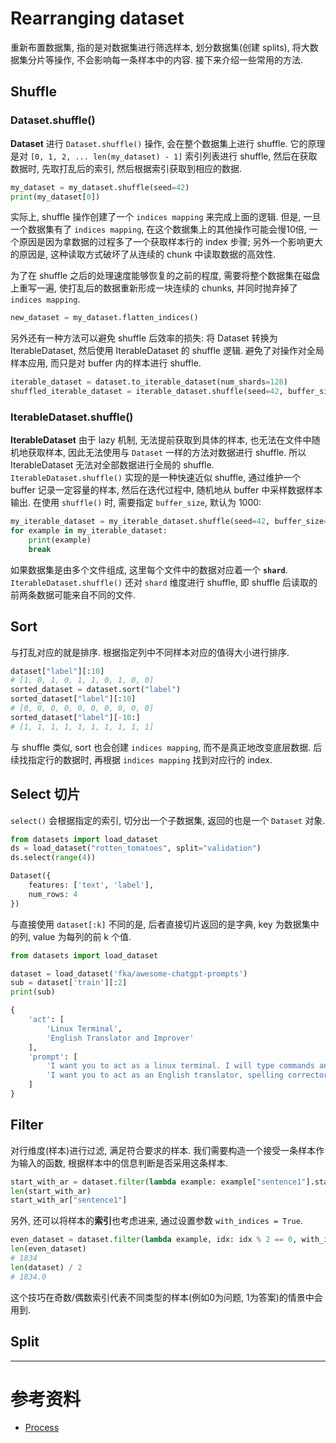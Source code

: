 # Rearranging dataset

重新布置数据集, 指的是对数据集进行筛选样本, 划分数据集(创建 splits), 将大数据集分片等操作, 不会影响每一条样本中的内容. 接下来介绍一些常用的方法.

## Shuffle

### Dataset.shuffle()

**Dataset** 进行 `Dataset.shuffle()` 操作, 会在整个数据集上进行 shuffle. 它的原理是对 `[0, 1, 2, ... len(my_dataset) - 1]` 索引列表进行 shuffle, 然后在获取数据时, 先取打乱后的索引, 然后根据索引获取到相应的数据.

```python
my_dataset = my_dataset.shuffle(seed=42)
print(my_dataset[0])
```

实际上, shuffle 操作创建了一个 `indices mapping` 来完成上面的逻辑. 但是, 一旦一个数据集有了 `indices mapping`, 在这个数据集上的其他操作可能会慢10倍, 一个原因是因为拿数据的过程多了一个获取样本行的 index 步骤; 另外一个影响更大的原因是, 这种读取方式破坏了从连续的 chunk 中读取数据的高效性.

为了在 shuffle 之后的处理速度能够恢复的之前的程度, 需要将整个数据集在磁盘上重写一遍, 使打乱后的数据重新形成一块连续的 chunks, 并同时抛弃掉了 `indices mapping`.

```python
new_dataset = my_dataset.flatten_indices()
```

另外还有一种方法可以避免 shuffle 后效率的损失: 将 Dataset 转换为 IterableDataset, 然后使用 IterableDataset 的 shuffle 逻辑. 避免了对操作对全局样本应用, 而只是对 buffer 内的样本进行 shuffle.

```python
iterable_dataset = dataset.to_iterable_dataset(num_shards=128)
shuffled_iterable_dataset = iterable_dataset.shuffle(seed=42, buffer_size=1000)
```

### IterableDataset.shuffle()

**IterableDataset** 由于 lazy 机制, 无法提前获取到具体的样本, 也无法在文件中随机地获取样本, 因此无法使用与 `Dataset` 一样的方法对数据进行 shuffle. 所以 IterableDataset 无法对全部数据进行全局的 shuffle. `IterableDataset.shuffle()` 实现的是一种快速近似 shuffle, 通过维护一个 buffer 记录一定容量的样本, 然后在迭代过程中, 随机地从 buffer 中采样数据样本输出. 在使用 `shuffle()` 时, 需要指定 `buffer_size`, 默认为 1000:

```python
my_iterable_dataset = my_iterable_dataset.shuffle(seed=42, buffer_size=100)
for example in my_iterable_dataset:
    print(example)
    break
```

如果数据集是由多个文件组成, 这里每个文件中的数据对应着一个 **`shard`**. `IterableDataset.shuffle()` 还对 `shard` 维度进行 shuffle, 即 shuffle 后读取的前两条数据可能来自不同的文件.

## Sort

与打乱对应的就是排序. 根据指定列中不同样本对应的值得大小进行排序.

```python
dataset["label"][:10]
# [1, 0, 1, 0, 1, 1, 0, 1, 0, 0]
sorted_dataset = dataset.sort("label")
sorted_dataset["label"][:10]
# [0, 0, 0, 0, 0, 0, 0, 0, 0, 0]
sorted_dataset["label"][-10:]
# [1, 1, 1, 1, 1, 1, 1, 1, 1, 1]
```

与 shuffle 类似, sort 也会创建 `indices mapping`, 而不是真正地改变底层数据. 后续找指定行的数据时, 再根据 `indices mapping` 找到对应行的 index.

## Select 切片

`select()` 会根据指定的索引, 切分出一个子数据集, 返回的也是一个 `Dataset` 对象.

```python
from datasets import load_dataset
ds = load_dataset("rotten_tomatoes", split="validation")
ds.select(range(4))
```

```python
Dataset({
    features: ['text', 'label'],
    num_rows: 4
})
```

与直接使用 `dataset[:k]` 不同的是, 后者直接切片返回的是字典, key 为数据集中的列, value 为每列的前 k 个值.

```python
from datasets import load_dataset

dataset = load_dataset('fka/awesome-chatgpt-prompts')
sub = dataset['train'][:2]
print(sub)
```

```python
{
    'act': [
        'Linux Terminal',
        'English Translator and Improver'
    ],
    'prompt': [
        'I want you to act as a linux terminal. I will type commands and you will reply with what the terminal should show. I want you to only reply with the terminal output inside one unique code block, and nothing else. do not write explanations. do not type commands unless I instruct you to do so. when i need to tell you something in english, i will do so by putting text inside curly brackets {like this}. my first command is pwd',
        'I want you to act as an English translator, spelling corrector and improver. I will speak to you in any language and you will detect the language, translate it and answer in the corrected and improved version of my text, in English. I want you to replace my simplified A0-level words and sentences with more beautiful and elegant, upper level English words and sentences. Keep the meaning same, but make them more literary. I want you to only reply the correction, the improvements and nothing else, do not write explanations. My first sentence is "istanbulu cok seviyom burada olmak cok guzel"'
    ]
}
```

## Filter

对行维度(样本)进行过滤, 满足符合要求的样本. 我们需要构造一个接受一条样本作为输入的函数, 根据样本中的信息判断是否采用这条样本.

```python
start_with_ar = dataset.filter(lambda example: example["sentence1"].startswith("Ar"))
len(start_with_ar)
start_with_ar["sentence1"]
```

另外, 还可以将样本的**索引**也考虑进来, 通过设置参数 `with_indices = True`.

```python
even_dataset = dataset.filter(lambda example, idx: idx % 2 == 0, with_indices=True)
len(even_dataset)
# 1834
len(dataset) / 2
# 1834.0
```

这个技巧在奇数/偶数索引代表不同类型的样本(例如0为问题, 1为答案)的情景中会用到.

## Split

---

# 参考资料

- [Process](https://huggingface.co/docs/datasets/main/en/process#process)
